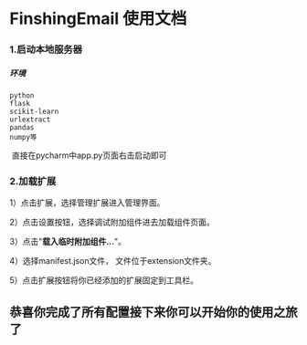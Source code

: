 # FinshingEmail 使用文档

### 1.启动本地服务器

#####  	环境

```
python
flask
scikit-learn
urlextract
pandas
numpy等
```

​	直接在pycharm中app.py页面右击启动即可

### 2.加载扩展

 1）点击扩展，选择管理扩展进入管理界面。

 2）点击设置按钮，选择调试附加组件进去加载组件页面。

 3）点击"**载入临时附加组件...**"。

 4）选择manifest.json文件， 文件位于extension文件夹。

 5）点击扩展按钮将你已经添加的扩展固定到工具栏。



##               恭喜你完成了所有配置接下来你可以开始你的使用之旅了